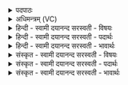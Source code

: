 <details><summary>पदपाठः</summary>

ए॒षः। ते॑ नि॒र्ऋ॒त इति॑ निःऽऋते। भा॒गः। तम्। जु॒ष॒स्व॒। स्वाहा॑। अ॒ग्निने॑त्रेभ्य॒ इत्य॒ग्निऽने॑त्रेभ्यः। दे॒वेभ्यः॑। पु॒रः॒सद्भ्य॒ इति॑ पुरःसत्ऽभ्यः॑। स्वाहा॑। य॒मने॑त्रेभ्य॒ इति॑ य॒मऽने॑त्रेभ्यः। दे॒वेभ्यः॑। द॒क्षि॒णा॒सद्भ्य॒ इति॑ दक्षिणा॒सत्ऽभ्यः॑। स्वाहा॑। वि॒श्वदे॑वनेत्रेभ्य॒ इति॑ वि॒श्वदे॑वऽनेत्रेभ्यः। दे॒वेभ्यः॑। प॒श्चात्सद्भ्य॒ इति॑ पश्चा॒त्सत्ऽभ्यः॑। स्वाहा॑। मि॒त्रावरु॑णनेत्रेभ्य॒ इति॑ मि॒त्रावरु॑णऽनेत्रेभ्यः। वा॒। म॒रुन्ने॑त्रेभ्य॒ इति॑ म॒रुत्ऽने॑त्रेभ्यः। वा॒। दे॒वेभ्यः॑। उ॒त्त॒रा॒सद्भ्य॒ इत्यु॑त्तरा॒सत्ऽभ्यः॑। स्वाहा॑। सोम॑नेत्रेभ्य॒ इति॑ सोम॑ऽनेत्रेभ्यः। दे॒वेभ्यः॑। उ॒प॒रि॒सद्भ्य॒ इत्यु॑परि॒सत्ऽभ्यः॑। दुव॑स्वद्भ्य॒ इति॑ दुव॑स्वत्ऽभ्यः। स्वाहा॑। ३५।
</details>

<details><summary>अधिमन्त्रम् (VC)</summary>

- विश्वेदेवा देवताः
- वरुण ऋषिः
- विराड् उत्कृतिः
- षड्जः
</details>

<details><summary>हिन्दी - स्वामी दयानन्द सरस्वती  - विषयः</summary>

कैसा मनुष्य चक्रवर्त्ती राज्य सेवने को योग्य होता है, इस विषय को अगले मन्त्र में कहा है ॥
</details>

<details><summary>हिन्दी - स्वामी दयानन्द सरस्वती  - पदार्थः</summary>

पदार्थान्वयभाषाः -  हे (निर्ऋते) सदैव सत्याचरणयुक्त राजन् ! (ते) आप का जो (एषः) यह (भागः) सेवने योग्य है, उसको (अग्निनेत्रेभ्यः) अग्नि के प्रकाश के समान नीतियुक्त (देवेभ्यः) विद्वानों से (स्वाहा) सत्य वाणी (पुरःसद्भ्यः) जो प्रथम सभा वा राज्य में स्थित हो, उन (देवेभ्यः) न्यायाधीश विद्वानों से (स्वाहा) धर्मयुक्त क्रिया (यमनेत्रेभ्यः) जिनकी वायु के समान सर्वत्र गति (दक्षिणासद्भ्यः) जो दक्षिण दिशा में राजप्रबन्ध के लिये स्थित हों, उन (देवेभ्यः) विद्वानों से (स्वाहा) दानक्रिया (विश्वेदेवनेत्रेभ्यः) सब विद्वानों के तुल्य नीति के ज्ञानी (पश्चात्सद्भ्यः) जो पश्चिम दिशा में राजकर्मचारी हों, उन (देवेभ्यः) दिव्य सुख देनेहारे विद्वानों से (स्वाहा) उत्साहकारक वाणी (मित्रावरुणनेत्रेभ्यः) प्राण और अपान के समान वा (मरुन्नेत्रेभ्यः) ऋत्विक् यज्ञ के कर्त्ता (वा) सत्पुरुष के समान न्यायकारक (वा) वा (उत्तरासद्भ्यः) जो उत्तर दिशा में न्यायधीश हों, उन (देवेभ्यः) विद्वानों से (स्वाहा) दूतकर्म की कुशल क्रिया (सोमनेत्रेभ्यः) चन्द्रमा के समान ऐश्वर्य्ययुक्त होकर सब को आनन्ददायक (उपरिसद्भ्यः) विद्या, विनय, धर्म और ईश्वर की सेवा करनेहारे (देवेभ्यः) विद्वानों से (स्वाहा) आप्त पुरुषों की वाणी को प्राप्त हो के तू सदा धर्म का (जुषस्व) सेवन किया कर ॥३५॥
</details>

<details><summary>हिन्दी - स्वामी दयानन्द सरस्वती  - भावार्थः</summary>

भावार्थभाषाः -  हे राजन् सभाध्यक्ष ! जब आप सब ओर से उत्तम विद्वानों से युक्त होकर सब प्रकार की शिक्षा को प्राप्त सभा का करनेहारा सेना का रक्षक उत्तम सहाय से सहित होकर सनातन वेदोक्त राजधर्मनीति से प्रजा का पालन कर इस लोक और परलोक में सुख ही को प्राप्त होवे, जो कर्म से विरुद्ध रहेगा तो तुझ को सुख भी न होगा। कोई भी मनुष्य मूर्खों के सहाय से सुख की वृद्धि नहीं कर सकता और न कभी विद्वानों के अनुसार चलनेवाला मनुष्य सुख को छोड़ देता है। इससे राजा सर्वदा विद्या, धर्म और आप्त विद्वानों के सहाय से राज्य की रक्षा किया करे। जिसकी सभा वा राज्य में पूर्ण विद्यायुक्त धार्मिक मनुष्य सभासद् वा कर्मचारी होते हैं और जिसके सभा वा राज्य में मिथ्यावादी, व्यभिचारी, अजितेन्द्रिय, कठोर वचनों के बोलनेवाले, अन्याकारी, चोर और डाकू आदि नहीं होते और आप भी इसी प्रकार का धार्मिक हो तो वही पुरुष चक्रवर्त्ती राज्य करने के योग्य होता है, इससे विरुद्ध नहीं ॥३५॥
</details>

<details><summary>संस्कृत - स्वामी दयानन्द सरस्वती  - विषयः</summary>

कीदृग्जनः साम्राज्यं सेवितुं योग्यो जायत इत्याह ॥
</details>

<details><summary>संस्कृत - स्वामी दयानन्द सरस्वती  - पदार्थः</summary>

पदार्थान्वयभाषाः -  हे निर्ऋते राजँस्ते तव य एष भागो भजनीयो न्यायोऽस्ति, तमग्निनेत्रेभ्यो देवेभ्यः स्वाहा पुरःसद्भ्यो देवेभ्यः स्वाहा। यमनेत्रेभ्यो दक्षिणासद्भ्यो देवेभ्यः स्वाहा। विश्वदेवनेत्रेभ्यः पश्चात्सद्भ्यो देवेभ्यः स्वाहा। मित्रावरुणनेत्रेभ्यो वा मरुन्नेत्रेभ्यो वोत्तरासद्भ्यो देवेभ्यः स्वाहा। सोमनेत्रेभ्यः उपरिसद्भ्यो दुवस्वद्भ्यो देवेभ्यः स्वाहा च प्राप्य त्वं धर्मेण राज्यं सदा जुषस्व ॥३५॥
</details>

<details><summary>संस्कृत - स्वामी दयानन्द सरस्वती  - भावार्थः</summary>

भावार्थभाषाः -  हे राजन् सभाध्यक्ष ! यदा भवान् सर्वतो विद्वद्वरेभ्यः परिवृतः प्राप्तशिक्षः कृतसभो रक्षितसेनः सुसहायः सन् सनातया वेदोक्त्या राजधर्मनीत्या प्रजाः पालयेत्, तदैवेहामुत्र सुखमेव प्राप्नुयात्। एतद्विरुद्धश्चेत् तर्हि ते कुतः सुखमिति नहि मूर्खसहायः सुखमेधते, न खलु विद्वदुपदेशानुगामी कदाचित् सुखं जहाति, अस्माद्राजा सदैव विद्याधर्माप्तसहायेन राज्यं रक्षेत्। यस्य सभायां राज्ये वा पूर्णविद्या धर्मिका वर्त्तन्ते, मिथ्यावादिनो व्यभिचारिणोऽजितेन्द्रियाः परुषवाचोऽन्यायाचाराः स्तेना दस्यवश्च न सन्ति, स्वयमप्येवं भूतोऽस्ति, स एव चक्रवर्त्तिराज्यं कर्त्तुमर्हति, नातो विरुद्धो जन इति बोध्यम् ॥३५॥
</details>